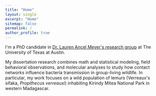 ```yaml
---
title: "Home"
layout: single
excerpt: "Home"
sitemap: false
permalink: /
author_profile: true
---
```


I'm a PhD candidate in [Dr. Lauren Ancel Meyer's research group](http://www.bio.utexas.edu/research/meyers/) at The University of Texas at Austin. <br>

My dissertation research combines math and statistical modeling, field behavioral observations, and molecular analyses to study how contact networks influence bacteria transmission in group-living wildlife. In particular, my work focuses on a wild population of lemurs (Verreaux's sifaka, _Propithecus verreauxi_) inhabiting Kirindy Mitea National Park in western Madagascar. 